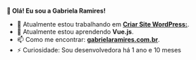 **👋 Olá! Eu sou a Gabriela Ramires!**

- 🔭 Atualmente estou trabalhando em [**Criar Site WordPress:**](https://criarsitewordpress.com/).
- 🌱 Atualmente estou aprendendo **Vue.js**.
- 📫 Como me encontrar: [**gabrielaramires.com.br**](https://gabrielaramires.com.br/).
- ⚡ Curiosidade: Sou desenvolvedora há 1 ano e 10 meses
